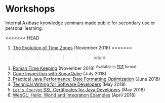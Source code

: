 # Workshops

Internal Axibase knowledge seminars made public for secondary use or personal learning.

<<<<<<< HEAD
1. [The Evolution of Time Zones](./timezones.md) (November 2018)
=======
>>>>>>> origin
1. [Roman Time Keeping](https://axibase.com/files/roman-time-keeping/assets/player/KeynoteDHTMLPlayer.html#0) (November 2018) <sup>Available in [PDF](https://axibase.com/files/roman-time-keeping/roman_time_keeping.pdf) format.</sup>
1. [Code Inspection with SonarQube](./sonar.md) (July 2018)
1. [Practical Java Performance: Date Formatting Optimization](./performance.md) (June 2018)
1. [Technical Writing for Software Developers](./technical-writing.md) (May 2018)
1. [`Let's Encrypt` SSL Certificates for Java Developers](./lets-encrypt.md) (May 2018)
1. [WebGL: Hello, World and Integration Examples](./webgl.md) (April 2018)
